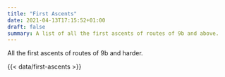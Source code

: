 ```yaml
---
title: "First Ascents"
date: 2021-04-13T17:15:52+01:00
draft: false
summary: A list of all the first ascents of routes of 9b and above.
---
```


All the first ascents of routes of 9b and harder.

{{< data/first-ascents >}}
